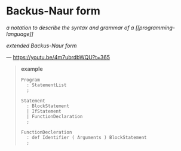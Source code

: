 # Backus-Naur form

_a notation to describe the syntax and grammar of a [[programming-language]]_

_extended Backus-Naur form_

&mdash; <https://youtu.be/4m7ubrdbWQU?t=365>

> **example**
>
> ```ebnf
> Program
>   : StatementList
>   ;
>
> Statement
>   : BlockStatement
>   | IfStatement
>   | FunctionDeclaration
>   ;
>
> FunctionDecleration
>   : def Identifier ( Arguments ) BlockStatement
>   ;
> ```
